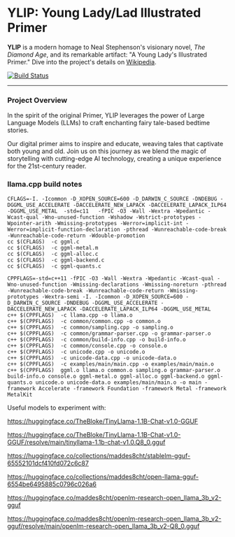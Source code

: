 # YLIP: Young Lady/Lad Illustrated Primer

**YLIP** is a modern homage to Neal Stephenson's visionary novel, *The Diamond Age*, 
and its remarkable artifact: "A Young Lady's Illustrated Primer." 
Dive into the project's details on [Wikipedia](https://en.wikipedia.org/wiki/The_Diamond_Age).

[![Build Status](https://github.com/leok7v/joke/actions/workflows/build-on-push.yml/badge.svg)](https://github.com/leok7v/joke/actions/workflows/build-on-push.yml)

---

### Project Overview

In the spirit of the original Primer, YLIP leverages the power of 
Large Language Models (LLMs) to craft enchanting fairy tale-based 
bedtime stories. 

Our digital primer aims to inspire and educate, weaving tales that 
captivate both young and old. Join us on this journey as we blend 
the magic of storytelling with cutting-edge AI technology, 
creating a unique experience for the 21st-century reader.


### llama.cpp build notes

```
CFLAGS=-I. -Icommon -D_XOPEN_SOURCE=600 -D_DARWIN_C_SOURCE -DNDEBUG -DGGML_USE_ACCELERATE -DACCELERATE_NEW_LAPACK -DACCELERATE_LAPACK_ILP64 -DGGML_USE_METAL  -std=c11   -fPIC -O3 -Wall -Wextra -Wpedantic -Wcast-qual -Wno-unused-function -Wshadow -Wstrict-prototypes -Wpointer-arith -Wmissing-prototypes -Werror=implicit-int -Werror=implicit-function-declaration -pthread -Wunreachable-code-break -Wunreachable-code-return -Wdouble-promotion
cc $(CFLAGS)  -c ggml.c
cc $(CFLAGS)  -c ggml-metal.m
cc $(CFLAGS)  -c ggml-alloc.c
cc $(CFLAGS)  -c ggml-backend.c
cc $(CFLAGS)  -c ggml-quants.c

CPPFLAGS=-std=c++11 -fPIC -O3 -Wall -Wextra -Wpedantic -Wcast-qual -Wno-unused-function -Wmissing-declarations -Wmissing-noreturn -pthread   -Wunreachable-code-break -Wunreachable-code-return -Wmissing-prototypes -Wextra-semi -I. -Icommon -D_XOPEN_SOURCE=600 -D_DARWIN_C_SOURCE -DNDEBUG -DGGML_USE_ACCELERATE -DACCELERATE_NEW_LAPACK -DACCELERATE_LAPACK_ILP64 -DGGML_USE_METAL
c++ $(CPPFLAGS)  -c llama.cpp -o llama.o
c++ $(CPPFLAGS)  -c common/common.cpp -o common.o
c++ $(CPPFLAGS)  -c common/sampling.cpp -o sampling.o
c++ $(CPPFLAGS)  -c common/grammar-parser.cpp -o grammar-parser.o
c++ $(CPPFLAGS)  -c common/build-info.cpp -o build-info.o
c++ $(CPPFLAGS)  -c common/console.cpp -o console.o
c++ $(CPPFLAGS)  -c unicode.cpp -o unicode.o
c++ $(CPPFLAGS)  -c unicode-data.cpp -o unicode-data.o
c++ $(CPPFLAGS)  -c examples/main/main.cpp -o examples/main/main.o
c++ $(CPPFLAGS)  ggml.o llama.o common.o sampling.o grammar-parser.o build-info.o console.o ggml-metal.o ggml-alloc.o ggml-backend.o ggml-quants.o unicode.o unicode-data.o examples/main/main.o -o main -framework Accelerate -framework Foundation -framework Metal -framework MetalKit 
```

Useful models to experiment with:

https://huggingface.co/TheBloke/TinyLlama-1.1B-Chat-v1.0-GGUF

https://huggingface.co/TheBloke/TinyLlama-1.1B-Chat-v1.0-GGUF/resolve/main/tinyllama-1.1b-chat-v1.0.Q8_0.gguf
    
https://huggingface.co/collections/maddes8cht/stablelm-gguf-65552101dcf410fd072c6c87

https://huggingface.co/collections/maddes8cht/open-llama-gguf-6554be6495885c0796c026a6

https://huggingface.co/maddes8cht/openlm-research-open_llama_3b_v2-gguf

https://huggingface.co/maddes8cht/openlm-research-open_llama_3b_v2-gguf/resolve/main/openlm-research-open_llama_3b_v2-Q8_0.gguf

